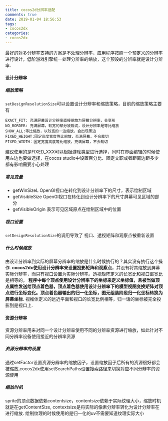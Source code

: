 ```yaml
---
title: cocos2d分辨率适配
comments: true
date: 2019-01-04 18:56:53
tags:
- cocos2dx
categories:
- cocos2dx
---
```


最好的对多分辨率支持的方案是不处理分辨率，应用程序按照一个预定义的分辨率进行设计，低阶游戏引擎统一处理分辨率的缩放，这个预设的分辨率就是设计分辨率.
#### 设计分辨率
##### 缩放策略
`setDesignResolutionSize`可以设置设计分辨率和缩放策略，目前的缩放策略主要有

```
EXACT_FIT: 充满屏幕设计分辨率直接缩放为屏幕分辨率，会变形
NO_BORDER: 充满屏幕，较宽的部分被裁切，设计分辨率是等比缩放
SHOW_ALL:等比缩放，以较宽的一边缩放，会出现黑边
FIXED_HEIGHT:固定高度宽度等比缩放，充满屏幕，不会裁切
FIXED_WIDTH：固定宽度高度等比缩放，充满屏幕，不会裁切
```
建议使用的是FIXED_XXX可以根据游戏类型进行选择，同时在界面编辑的时候使用左边也要做选择，在cocos studio中设置百分比、固定文职或者距离边距多少都有影响需要小心处理

#####  常见变量

- getWinSizeL OpenGl视口在转化到设计分辨率下的尺寸，表示绘制区域
- getVisibleSize OpenGl视口在转化到设计分辨率下的尺寸屏幕可见区域的部分
- getVisibleOrigin 表示可见区域原点在绘制区域中的位置

##### 视口设置
`setDesignResolutionSize`的调用导致了 视口、透视矩阵和观察点被重新设置

##### 什么时候缩放
由设计分辨率到实际的屏幕分辨率的缩放是什么时候执行的？其实没有执行这个操作.
**cocos2dx使用设计分辨率来设置投影矩阵和观察点**，并没有将其缩放到屏幕实际分辨率，而只有视口设置为实际分辨率。透视矩阵定义的长宽比和视口窗宽比是相等的。
**程序中每个顶点使用设计分辨率下的坐标来定义坐标值，且被当做顶点属性发送给顶点着色器，顶点着色器使用设计分辨率下的模型视图变换矩阵对顶点进行坐标变化。顶点着色器输出的归一化坐标，图元组装阶段归一化坐标转换为屏幕坐标.**
视椎体定义的远近平面和视口的长宽比例相等，归一话的坐标被完全投影到是视口上.

#### 资源分辨率
资源分辨率用来对同一个设计分辨率使用不同的分辨率资源进行缩放，如此针对不同分辨率设备使用接近的分辨率资源

##### 资源分辨率的设置

通过setFactor设置资源分辨率的缩放因子，设置缩放因子后所有的资源很好都会被缩放,cocos2dx使用setSearchPaths设置搜索路径来切换对应不同分辨率的资源使用

##### 缩放时机
sprite的顶点数据依赖contentsize，contentsize依赖于实际纹理大小，缩放时机就是在getContentSize, contextsize是将实际的像素分辨率转化为设计分辨率在进行缩放. 绘制纹理的时候使用的是归一化的uv不需要知道纹理实际大小